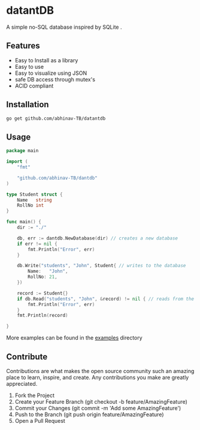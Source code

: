 # datantDB 
A simple no-SQL database inspired by SQLite . 


## Features
- Easy to Install as a library
- Easy to use
- Easy to visualize using JSON
- safe DB access through mutex's
- ACID compliant 


## Installation

 ```sh
 go get github.com/abhinav-TB/datantdb
 ```

## Usage

```go
package main

import (
	"fmt"

	"github.com/abhinav-TB/dantdb"
)

type Student struct {
	Name   string
	RollNo int
}

func main() {
	dir := "./"

	db, err := dantdb.NewDatabase(dir) // creates a new database
	if err != nil {
		fmt.Println("Error", err)
	}

	db.Write("students", "John", Student{ // writes to the database
		Name:   "John",
		RollNo: 21,
	})

	record := Student{}
	if db.Read("students", "John", &record) != nil { // reads from the database
		fmt.Println("Error", err)
	}
	fmt.Println(record)

}
```
More examples can be found in the [examples](https://github.com/abhinav-TB/datantdb/tree/master/examples) directory

## Contribute

Contributions are what makes the open source community such an amazing place to learn, inspire, and create. Any contributions you make are greatly appreciated.

 1. Fork the Project
 2.  Create your Feature Branch (git checkout -b feature/AmazingFeature)
 3. Commit your Changes (git commit -m 'Add some AmazingFeature')
 4.  Push to the Branch (git push origin feature/AmazingFeature)
 5. Open a Pull Request

  
